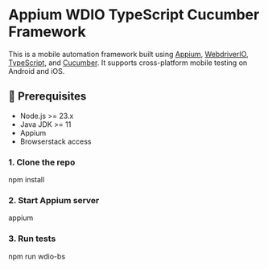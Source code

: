 # Appium WDIO TypeScript Cucumber Framework

This is a mobile automation framework built using [Appium](https://appium.io/), [WebdriverIO](https://webdriver.io/), [TypeScript](https://www.typescriptlang.org/), and [Cucumber](https://cucumber.io/). It supports cross-platform mobile testing on Android and iOS.

## 🧰 Prerequisites

- Node.js >= 23.x
- Java JDK >= 11
- Appium
- Browserstack access

### 1. Clone the repo

npm install

### 2. Start Appium server

appium

### 3. Run tests

npm run wdio-bs
